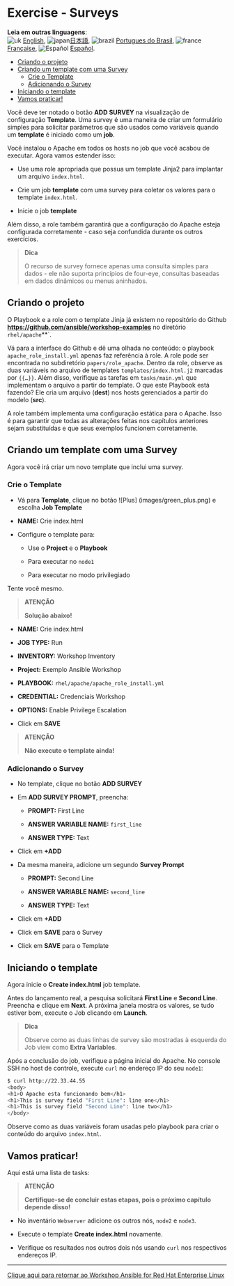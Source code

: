 # Exercise - Surveys

**Leia em outras linguagens**:
<br>![uk](../../../images/uk.png) [English](README.md),  ![japan](../../../images/japan.png)[日本語](README.ja.md), ![brazil](../../../images/brazil.png) [Portugues do Brasil](README.pt-br.md), ![france](../../../images/fr.png) [Française](README.fr.md), ![Español](../../../images/es.png) [Español](README.es.md).

* [Criando o projeto](#criando-o-projeto)
* [Criando um template com uma Survey](#criando-um-template-com-uma-survey)
   * [Crie o Template](#crie-o-template)
   * [Adicionando o Survey](#adicionando-o-survey)
* [Iniciando o template](#iniciando-o-template)
* [Vamos praticar!](#vamos-praticar)

Você deve ter notado o botão **ADD SURVEY** na visualização de configuração **Template**. Uma survey é uma maneira de criar um formulário simples para solicitar parâmetros que são usados como variáveis quando um **template** é iniciado como um **job**.

Você instalou o Apache em todos os hosts no job que você acabou de executar. Agora vamos estender isso:

- Use uma role apropriada que possua um template Jinja2 para implantar um arquivo `index.html`.

- Crie um job **template** com uma survey para coletar os valores para o template `index.html`.

- Inicie o job **template**

Além disso, a role também garantirá que a configuração do Apache esteja configurada corretamente - caso seja confundida durante os outros exercícios.

> **Dica**
>
> O recurso de survey fornece apenas uma consulta simples para dados - ele não suporta princípios de four-eye, consultas baseadas em dados dinâmicos ou menus aninhados.

## Criando o projeto

O Playbook e a role com o template Jinja já existem no repositório do Github **https://github.com/ansible/workshop-examples** no diretório `rhel/apache`**`.

Vá para a interface do Github e dê uma olhada no conteúdo: o playbook `apache_role_install.yml` apenas faz referência à role. A role pode ser encontrada no subdiretório `papers/role_apache`. Dentro da role, observe as duas variáveis no arquivo de templates `templates/index.html.j2` marcadas por `{{…}}`\. Além disso, verifique as tarefas em `tasks/main.yml` que implementam o arquivo a partir do template. O que este Playbook está fazendo? Ele cria um arquivo (**dest**) nos hosts gerenciados a partir do modelo (**src**).

A role também implementa uma configuração estática para o Apache. Isso é para garantir que todas as alterações feitas nos capítulos anteriores sejam substituídas e que seus exemplos funcionem corretamente.

## Criando um template com uma Survey

Agora você irá criar um novo template que inclui uma survey.

### Crie o Template

- Vá para **Template**, clique no botão ![Plus] (images/green_plus.png) e escolha **Job Template**

- **NAME:** Crie index.html

- Configure o template para:

    - Use o **Project** e o **Playbook**

    - Para executar no `node1`

    - Para executar no modo privilegiado

Tente você mesmo.

> **ATENÇÃO**
>
> **Solução abaixo\!**

- **NAME:** Crie index.html

- **JOB TYPE:** Run

- **INVENTORY:** Workshop Inventory

- **Project:** Exemplo Ansible Workshop

- **PLAYBOOK:** `rhel/apache/apache_role_install.yml`

- **CREDENTIAL:** Credenciais Workshop

- **OPTIONS:** Enable Privilege Escalation

- Click em **SAVE**

> **ATENÇÃO**
>
> **Não execute o template ainda!**

### Adicionando o Survey

- No template, clique no botão **ADD SURVEY**

- Em **ADD SURVEY PROMPT**, preencha:

    - **PROMPT:** First Line

    - **ANSWER VARIABLE NAME:** `first_line`

    - **ANSWER TYPE:** Text

- Click em **+ADD**

- Da mesma maneira, adicione um segundo **Survey Prompt**

    - **PROMPT:** Second Line

    - **ANSWER VARIABLE NAME:** `second_line`

    - **ANSWER TYPE:** Text

- Click em **+ADD**

- Click em **SAVE** para o Survey

- Click em **SAVE** para o Template

## Iniciando o template

Agora inicie o **Create index.html** job template.

Antes do lançamento real, a pesquisa solicitará **First Line** e **Second Line**. Preencha e clique em **Next**. A próxima janela mostra os valores, se tudo estiver bom, execute o Job clicando em **Launch**.

> **Dica**
>
> Observe como as duas linhas de survey são mostradas à esquerda do Job view como **Extra Variables**.

Após a conclusão do job, verifique a página inicial do Apache. No console SSH no host de controle, execute `curl` no endereço IP do seu `node1`:

```bash
$ curl http://22.33.44.55
<body>
<h1>O Apache esta funcionando bem</h1>
<h1>This is survey field "First Line": line one</h1>
<h1>This is survey field "Second Line": line two</h1>
</body>
```
Observe como as duas variáveis foram usadas pelo playbook para criar o conteúdo do arquivo `index.html`.

## Vamos praticar!

Aqui está uma lista de tasks:

> **ATENÇÃO**
>
> **Certifique-se de concluir estas etapas, pois o próximo capítulo depende disso\!**

- No inventário `Webserver` adicione os outros nós, `node2` e `node3`.

- Execute o template **Create index.html** novamente.

- Verifique os resultados nos outros dois nós usando `curl` nos respectivos endereços IP.

----

[Clique aqui para retornar ao Workshop Ansible for Red Hat Enterprise Linux](../README.pt-br.md#seção-2---exercícios-do-ansible-tower)
